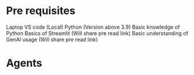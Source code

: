 # Pre requisites
Laptop
VS code (Local)
Python (Version above 3.9)
Basic knowledge of Python
Basics of Streamlit (Will share pre read link)
Basic understanding of GenAI usage (Will share pre read link)

# Agents
